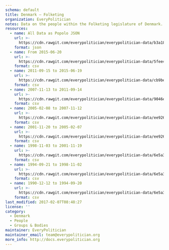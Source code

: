 ```yaml
---
schema: default
title: Denmark — Folketing
organization: EveryPolitician
notes: Data on the people within the Folketing legislature of Denmark.
resources:
  - name: All Data as Popolo JSON
    url: >-
      https://cdn.rawgit.com/everypolitician/everypolitician-data/b3a187e416919c6f1f4121d5c934a804ab017d82/data/Denmark/Folketing/ep-popolo-v1.0.json
    format: json
  - name: From 2015-06-20
    url: >-
      https://cdn.rawgit.com/everypolitician/everypolitician-data/5fee4ee2ea66fa559711890d1f96fc668fcd5011/data/Denmark/Folketing/term-2015.csv
    format: csv
  - name: 2011-09-15 to 2015-06-19
    url: >-
      https://cdn.rawgit.com/everypolitician/everypolitician-data/cb9be1f77b9819dffeb11e7eede4f31a7a73ad50/data/Denmark/Folketing/term-2011.csv
    format: csv
  - name: 2007-11-13 to 2011-09-14
    url: >-
      https://cdn.rawgit.com/everypolitician/everypolitician-data/9046e23bd6d51e385b18c63b6603aa0525156301/data/Denmark/Folketing/term-2007.csv
    format: csv
  - name: 2005-02-08 to 2007-11-12
    url: >-
      https://cdn.rawgit.com/everypolitician/everypolitician-data/ee926de12f45b3166a42656131ca6962ec7377a8/data/Denmark/Folketing/term-2005.csv
    format: csv
  - name: 2001-11-20 to 2005-02-07
    url: >-
      https://cdn.rawgit.com/everypolitician/everypolitician-data/ee926de12f45b3166a42656131ca6962ec7377a8/data/Denmark/Folketing/term-2001.csv
    format: csv
  - name: 1998-11-03 to 2001-11-19
    url: >-
      https://cdn.rawgit.com/everypolitician/everypolitician-data/6e5a39c5774d5e730b1d0e4cda106dfe4c23f3bc/data/Denmark/Folketing/term-1998.csv
    format: csv
  - name: 1994-09-21 to 1998-11-02
    url: >-
      https://cdn.rawgit.com/everypolitician/everypolitician-data/6e5a39c5774d5e730b1d0e4cda106dfe4c23f3bc/data/Denmark/Folketing/term-1994.csv
    format: csv
  - name: 1990-12-12 to 1994-09-20
    url: >-
      https://cdn.rawgit.com/everypolitician/everypolitician-data/6e5a39c5774d5e730b1d0e4cda106dfe4c23f3bc/data/Denmark/Folketing/term-1990.csv
    format: csv
last_modified: 2017-02-07T08:48:27
license: ''
category:
  - Denmark
  - People
  - Groups & Bodies
maintainer: EveryPolitician
maintainer_email: team@everypolitician.org
more_info: http://docs.everypolitician.org
---
```

